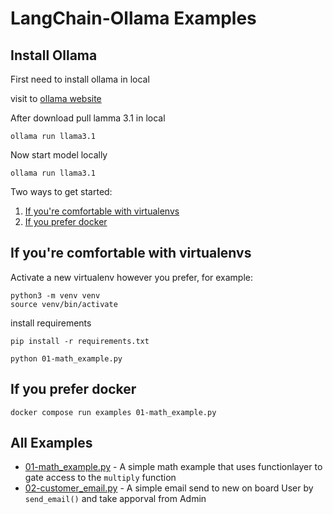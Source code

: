 # LangChain-Ollama Examples

## Install Ollama
First need to install ollama in local 

visit to [ollama website](https://ollama.com/download)

After download pull lamma 3.1 in local
```
ollama run llama3.1
```

Now start model locally
```
ollama run llama3.1
```

Two ways to get started:

1. [If you're comfortable with virtualenvs](#if-youre-comfortable-with-virtualenvs)
2. [If you prefer docker](#if-you-prefer-docker)

## If you're comfortable with virtualenvs

Activate a new virtualenv however you prefer, for example:

```
python3 -m venv venv
source venv/bin/activate
```

install requirements

```
pip install -r requirements.txt
```

```
python 01-math_example.py
```

## If you prefer docker

```
docker compose run examples 01-math_example.py
```

## All Examples


- [01-math_example.py](01-math_example.py) - A simple math example that uses functionlayer to gate access to the `multiply` function
- [02-customer_email.py](02-math_with_eval.py) - A simple email send to new on board User by `send_email()` and take apporval from Admin


